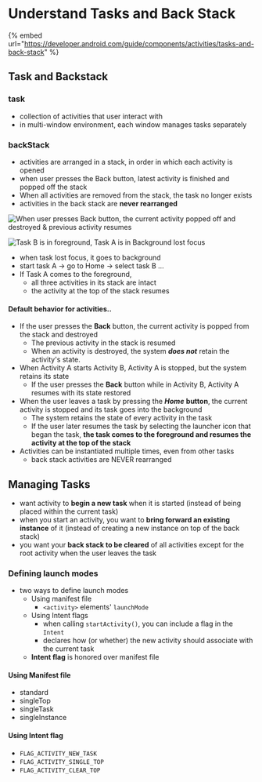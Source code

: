 # Understand Tasks and Back Stack

{% embed url="https://developer.android.com/guide/components/activities/tasks-and-back-stack" %}



## Task and Backstack

### task

* collection of activities that user interact with
* in multi-window environment, each window manages tasks separately 

### backStack

* activities are arranged in a stack, in order in which each activity is opened
* when user presses the Back button, latest activity is finished and popped off the stack
* When all activities are removed from the stack, the task no longer exists
* activities in the back stack are **never rearranged**

![When user presses Back button, the current activity popped off and destroyed &amp; previous activity resumes](https://developer.android.com/images/fundamentals/diagram_backstack.png)

![Task B is in foreground, Task A is in Background lost focus](https://developer.android.com/images/fundamentals/diagram_multitasking.png)

* when task lost focus, it goes to background
* start task A -&gt; go to Home -&gt; select task B ...
* If Task A comes to the foreground, 
  * all three activities in its stack are intact
  * the activity at the top of the stack resumes

#### Default behavior for activities..

* If the user presses the **Back** button, the current activity is popped from the stack and destroyed
  * The previous activity in the stack is resumed
  * When an activity is destroyed, the system _**does not**_ retain the activity's state.
* When Activity A starts Activity B, Activity A is stopped, but the system retains its state
  *  If the user presses the **Back** button while in Activity B, Activity A resumes with its state restored
* When the user leaves a task by pressing the _**Home**_ **button**, the current activity is stopped and its task goes into the background
  * The system retains the state of every activity in the task
  * If the user later resumes the task by selecting the launcher icon that began the task, **the task comes to the foreground and resumes the activity at the top of the stack**
* Activities can be instantiated multiple times, even from other tasks
  * back stack activities are NEVER rearranged

## Managing Tasks

* want activity to **begin a new task** when it is started \(instead of being placed within the current task\)
* when you start an activity, you want to **bring forward an existing instance** of it \(instead of creating a new instance on top of the back stack\)
* you want your **back stack to be cleared** of all activities except for the root activity when the user leaves the task

### Defining launch modes

* two ways to define launch modes
  * Using manifest file
    * `<activity>` elements' `launchMode`
  * Using Intent flags
    * when calling `startActivity()`, you can include a flag in the `Intent` 
    * declares how \(or whether\) the new activity should associate with the current task
  * **Intent flag** is honored over manifest file

#### Using Manifest file

* standard
* singleTop
* singleTask
* singleInstance

#### Using Intent flag

* `FLAG_ACTIVITY_NEW_TASK`
* `FLAG_ACTIVITY_SINGLE_TOP`
* `FLAG_ACTIVITY_CLEAR_TOP`











